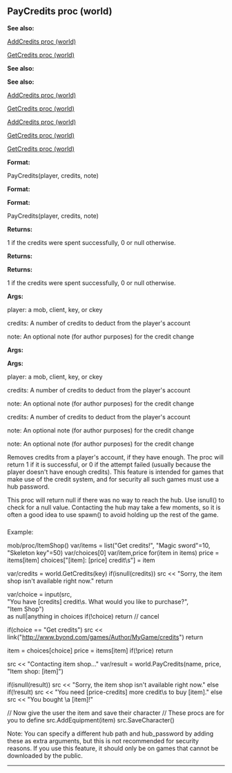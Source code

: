 

 PayCredits proc (world)
-------------------------




**See also:** 


[AddCredits proc (world)](#/world/proc/AddCredits) 

[GetCredits proc (world)](#/world/proc/GetCredits) 




**See also:** 

**See also:**

[AddCredits proc (world)](#/world/proc/AddCredits) 

[GetCredits proc (world)](#/world/proc/GetCredits) 


[AddCredits proc (world)](#/world/proc/AddCredits)

[GetCredits proc (world)](#/world/proc/GetCredits) 

[GetCredits proc (world)](#/world/proc/GetCredits)


**Format:** 


 PayCredits(player, credits, note)
 


**Format:** 

**Format:**

 PayCredits(player, credits, note)



**Returns:** 


 1 if the credits were spent successfully, 0 or null otherwise.
 


**Returns:** 

**Returns:**

 1 if the credits were spent successfully, 0 or null otherwise.



**Args:** 


 player: a mob, client, key, or ckey
 
 credits: A number of credits to deduct from the player's account
 
 note: An optional note (for author purposes) for the credit change
 




**Args:** 

**Args:**

 player: a mob, client, key, or ckey
 
 credits: A number of credits to deduct from the player's account
 
 note: An optional note (for author purposes) for the credit change
 



 credits: A number of credits to deduct from the player's account
 
 note: An optional note (for author purposes) for the credit change
 


 note: An optional note (for author purposes) for the credit change


 Removes credits from a player's account, if they have enough. The proc
will return 1 if it is successful, or 0 if the attempt failed (usually
because the player doesn't have enough credits). This feature is intended
for games that make use of the credit system, and for security all such
games must use a hub password.




 This proc will return null if there was no way to reach the hub. Use
isnull() to check for a null value. Contacting the hub may take a few
moments, so it is often a good idea to use spawn() to avoid holding up the
rest of the game.



### 
 Example:



 mob/proc/ItemShop()
 var/items = list("Get credits!", "Magic sword"=10, "Skeleton key"=50)
 var/choices[0]
 var/item,price
 for(item in items)
 price = items[item]
 choices["[item]: [price] credit\s"] = item

 var/credits = world.GetCredits(key)
 if(isnull(credits))
 src << "Sorry, the item shop isn't available right now."
 return

 var/choice = input(src,\
 "You have [credits] credit\s. What would you like to purchase?",\
 "Item Shop")\
 as null|anything in choices
 if(!choice) return // cancel

 if(choice == "Get credits")
 src << link("http://www.byond.com/games/Author/MyGame/credits")
 return

 item = choices[choice]
 price = items[item]
 if(!price) return

 src << "Contacting item shop..."
 var/result = world.PayCredits(name, price, "Item shop: [item]")

 if(isnull(result))
 src << "Sorry, the item shop isn't available right now."
 else if(!result)
 src << "You need [price-credits] more credit\s to buy [item]."
 else
 src << "You bought \a [item]!"

 // Now give the user the item and save their character
 // These procs are for you to define
 src.AddEquipment(item)
 src.SaveCharacter()


 Note: You can specify a different hub path and hub\_password
by adding these as extra arguments, but this is not recommended for security
reasons. If you use this feature, it should only be on games that cannot be
downloaded by the public.





---


